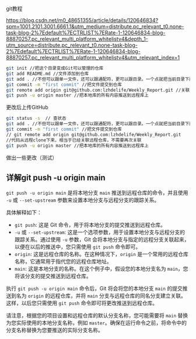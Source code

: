 git教程

https://blog.csdn.net/m0_48651355/article/details/120646834?spm=1001.2101.3001.6661.1&utm_medium=distribute.pc_relevant_t0.none-task-blog-2%7Edefault%7ECTRLIST%7ERate-1-120646834-blog-88870257.pc_relevant_multi_platform_whitelistv4&depth_1-utm_source=distribute.pc_relevant_t0.none-task-blog-2%7Edefault%7ECTRLIST%7ERate-1-120646834-blog-88870257.pc_relevant_multi_platform_whitelistv4&utm_relevant_index=1



```bash
git init //把这个目录变成Git可以管理的仓库
git add README.md //文件添加到仓库
git add . //不但可以跟单一文件，还可以跟通配符，更可以跟目录。一个点就把当前目录下所有未追踪的文件全部add了 
git commit -m "first commit" //把文件提交到仓库
git remote add origin git@github.com:lzhdelife/Weekly_Report.git //关联远程仓库
git push -u origin master //把本地库的所有内容推送到远程库上
```



更改后上传GitHub

```bash
git status -s  // 查状态
git add . //不但可以跟单一文件，还可以跟通配符，更可以跟目录。一个点就把当前目录下所有未追踪的文件全部add了 
git commit -m "first commit" //把文件提交到仓库
// git remote add origin git@github.com:lzhdelife/Weekly_Report.git 
//代码从远程clone下来，相当于已经关联远程仓库，不需要再次关联
git push -u origin master //把本地库的所有内容推送到远程库上
```



做出一些更改（测试）



## 详解git push -u origin main

`git push -u origin main` 是将本地分支 `main` 推送到远程仓库的命令，并且使用 `-u` 或 `--set-upstream` 参数来设置本地分支与远程分支的跟踪关系。

具体解释如下：

- `git push`: 这是 Git 命令，用于将本地分支的提交推送到远程仓库。
- `-u` 或 `--set-upstream`: 这是一个选项参数，用于设置本地分支与远程分支的跟踪关系。通过使用 `-u` 参数，Git 会将本地分支与指定的远程分支关联起来，以便在以后的推送中，您只需使用 `git push` 命令即可。
- `origin`: 这是远程仓库的名称。在这种情况下，`origin` 是一个常用的远程仓库名称，它通常用于指代您的远程仓库地址。
- `main`: 这是本地分支的名称。在这个例子中，假设您的本地分支名为 `main`，您将该分支的提交推送到远程仓库。

执行 `git push -u origin main` 命令后，Git 将会将您的本地分支 `main` 的提交推送到名为 `origin` 的远程仓库，并将 `main` 分支与远程仓库的同名分支建立关联。这样，以后您只需使用 `git push` 命令即可将更改推送到远程仓库。

请注意，根据您的项目设置和远程仓库的默认分支名称，您可能需要将 `main` 替换为您实际使用的本地分支名称，例如 `master`。确保在运行命令之前，将命令中的分支名称替换为您要推送的实际分支名称。
